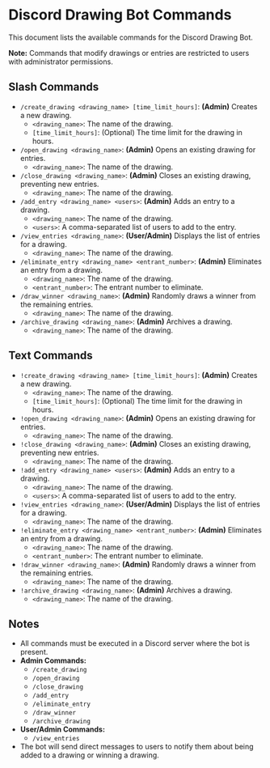 # Discord Drawing Bot Commands

This document lists the available commands for the Discord Drawing Bot.

**Note:** Commands that modify drawings or entries are restricted to users with administrator permissions.

## Slash Commands

* `/create_drawing <drawing_name> [time_limit_hours]`: **(Admin)** Creates a new drawing.
    * `<drawing_name>`: The name of the drawing.
    * `[time_limit_hours]`: (Optional) The time limit for the drawing in hours.
* `/open_drawing <drawing_name>`: **(Admin)** Opens an existing drawing for entries.
    * `<drawing_name>`: The name of the drawing.
* `/close_drawing <drawing_name>`: **(Admin)** Closes an existing drawing, preventing new entries.
    * `<drawing_name>`: The name of the drawing.
* `/add_entry <drawing_name> <users>`: **(Admin)** Adds an entry to a drawing.
    * `<drawing_name>`: The name of the drawing.
    * `<users>`: A comma-separated list of users to add to the entry.
* `/view_entries <drawing_name>`: **(User/Admin)** Displays the list of entries for a drawing.
    * `<drawing_name>`: The name of the drawing.
* `/eliminate_entry <drawing_name> <entrant_number>`: **(Admin)** Eliminates an entry from a drawing.
    * `<drawing_name>`: The name of the drawing.
    * `<entrant_number>`: The entrant number to eliminate.
* `/draw_winner <drawing_name>`: **(Admin)** Randomly draws a winner from the remaining entries.
    * `<drawing_name>`: The name of the drawing.
* `/archive_drawing <drawing_name>`: **(Admin)** Archives a drawing.
    * `<drawing_name>`: The name of the drawing.

## Text Commands

* `!create_drawing <drawing_name> [time_limit_hours]`: **(Admin)** Creates a new drawing.
    * `<drawing_name>`: The name of the drawing.
    * `[time_limit_hours]`: (Optional) The time limit for the drawing in hours.
* `!open_drawing <drawing_name>`: **(Admin)** Opens an existing drawing for entries.
    * `<drawing_name>`: The name of the drawing.
* `!close_drawing <drawing_name>`: **(Admin)** Closes an existing drawing, preventing new entries.
    * `<drawing_name>`: The name of the drawing.
* `!add_entry <drawing_name> <users>`: **(Admin)** Adds an entry to a drawing.
    * `<drawing_name>`: The name of the drawing.
    * `<users>`: A comma-separated list of users to add to the entry.
* `!view_entries <drawing_name>`: **(User/Admin)** Displays the list of entries for a drawing.
    * `<drawing_name>`: The name of the drawing.
* `!eliminate_entry <drawing_name> <entrant_number>`: **(Admin)** Eliminates an entry from a drawing.
    * `<drawing_name>`: The name of the drawing.
    * `<entrant_number>`: The entrant number to eliminate.
* `!draw_winner <drawing_name>`: **(Admin)** Randomly draws a winner from the remaining entries.
    * `<drawing_name>`: The name of the drawing.
* `!archive_drawing <drawing_name>`: **(Admin)** Archives a drawing.
    * `<drawing_name>`: The name of the drawing.

## Notes

* All commands must be executed in a Discord server where the bot is present.
* **Admin Commands:**
    * `/create_drawing`
    * `/open_drawing`
    * `/close_drawing`
    * `/add_entry`
    * `/eliminate_entry`
    * `/draw_winner`
    * `/archive_drawing`
* **User/Admin Commands:**
    * `/view_entries`
* The bot will send direct messages to users to notify them about being added to a drawing or winning a drawing.